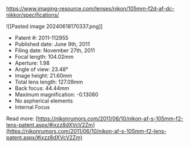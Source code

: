 https://www.imaging-resource.com/lenses/nikon/105mm-f2d-af-dc-nikkor/specifications/

![[Pasted image 20240618170337.png]]

- Patent #: 2011-112955
- Published date: June 9th, 2011
- Filing date: November 27th, 2011
- Focal length: 104.02mm
- Aperture: 1.98
- Angle of view: 23.48°
- Image height: 21.60mm
- Total lens length: 127.09mm
- Back focus: 44.44mm
- Maximum magnification: -0.13080
- No aspherical elements
- Internal Focus
  
  
Read more: [https://nikonrumors.com/2011/06/10/nikon-af-s-105mm-f2-lens-patent.aspx/#ixzz8dXVcV2Zm](https://nikonrumors.com/2011/06/10/nikon-af-s-105mm-f2-lens-patent.aspx/#ixzz8dXVcV2Zm)